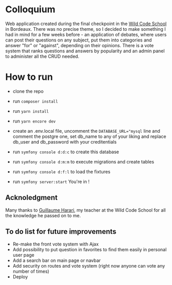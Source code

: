 # Colloquium

Web application created during the final checkpoint in the [Wild Code School](https://www.wildcodeschool.com/) in Bordeaux.
There was no precise theme, so I decided to make something I had in mind for a few weeks before - an application of debates, where users can post their questions on any subject, put them into categories and answer "for" or "against", depending on their opinions.
There is a vote system that ranks questions and answers by popularity and an admin panel to administer all the CRUD needed.

# How to run
- clone the repo
- run ```composer install```
- run ```yarn install```
- run ```yarn encore dev```

- create an .env.local file,  uncomment the ```DATABASE_URL="mysql``` line and comment the postgre one, set db_name to any of your liking and replace db_user and db_password with your creditentials
- run ```symfony console d:d:c``` to create this database
- run ```symfony console d:m:m``` to execute migrations and create tables
- run ```symfony console d:f:l``` to load the fixtures

- run ```symfony server:start```
You're in !


## Acknoledgment
Many thanks to [Guillaume Harari](https://github.com/guillaumebdx), my teacher at the Wild Code School for all the knowledge he passed on to me.


## To do list for future improvements
- Re-make the front vote system with Ajax
- Add possibility to put question in favorites to find them easily in personal user page
- Add a search bar on main page or navbar
- Add security on routes and vote system (right now anyone can vote any number of times)
- Deploy

